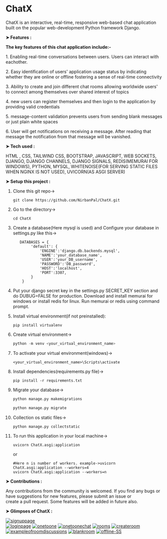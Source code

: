 # ChatX
<p>ChatX is an interactive, real-time, responsive web-based chat application built on the popular web-development Python framework Django. </p>

**➤ Features :**
<p><b>The key features of this chat application include:-</b></p>
<p>1. Enabling real-time conversations between users. Users can interact with eachother.</p>
<p>2. Easy identification of users' application usage status by indicating whether they are online or offline fostering a sense of real-time connectivity</p>
<p>3. Ability to create and join different chat rooms allowing worldwide users' to connect among themselves over shared interest of topics</p> 
<p>4. new users can register themselves and then login to the application by providing valid credentials</p>
<p>5. message-content validation prevents users from sending blank messages or just plain white spaces</p>
<p>6. User will get notifications on receiving a message. After reading that message the notification from that message will be vanished.</p>


**➤ Tech used :**
<p> HTML , CSS, TAILWIND CSS, BOOTSTRAP, JAVASCRIPT, WEB SOCKETS, DJANGO, DJANGO CHANNELS, DJANGO SIGNALS, REDIS(MEMURAI FOR WINDOWS), PYTHON, MYSQL, WHITENOISE(FOR SERVING STATIC FILES WHEN NGINX IS NOT USED), UVICORN(AS ASGI SERVER)</p>

**➤ Setup this project :**

1. Clone this git repo->

    ```git
    git clone https://github.com/NirbanPal/ChatX.git
    ```

2. Go to the directory->

   ```shell
   cd ChatX
   ```

3. Create a database(Here mysql is used) and Configure your database in settings.py like this->
    ```
       DATABASES = {
            'default': {
                'ENGINE':'django.db.backends.mysql',
                'NAME':'your_database_name',
                'USER':'your_DB_username',
                'PASSWORD':'DB_password',
                'HOST':'localhost',
                'PORT':3307,
            }
        } 
    ```
4. Put your django secret key in the settings.py SECRET_KEY section and do DUBUG=FALSE for production. Download and install memurai for windows or install redis for linux. Run memurai or redis using command prompt.

5. Install virtual environment(if not preinstalled):

   ```pip
   pip install virtualenv
   ```
6. Create virtual environment->
   
   ```python
   python -m venv <your_virtual_environment_name>
   ```
7. To activate your virtual environment(windows)->

   ```shell
   <your_virtual_environment_name>\Scripts\activate
   ```
   
8. Install dependencies(requirements.py file)->
   
   ```pip
   pip install -r requirements.txt
   ```

9. Migrate your database->

   ```python
   python manage.py makemigrations
   ```

   ```python
   python manage.py migrate
   ```
10. Collection os static files->
    
    ```python
    python manage.py collectstatic
    ```

11. To run this application in your local machine->
   
    ```uvicorn
    uvicorn ChatX.asgi:application
    ```
    or
    
    ```uvicorn
    #Here n is number of workers. example->uvicorn ChatX.asgi:application --workers=4
    uvicorn ChatX.asgi:application --workers=n
    ```

**➤ Contributions :**
<p>Any contributions from the community is welcomed. If you find any bugs or have suggestions for new features, please submit an issue or create a pull request. Some features will be added in future also.</p>

**➤ Glimpses of ChatX :**

<a href="https://ibb.co/3RQdSRH"><img src="https://i.ibb.co/dmxMkmy/signuppage.png" alt="signuppage" border="0"></a><br />
<a href="https://ibb.co/WfDKtgp"><img src="https://i.ibb.co/gJvgVzF/loginpage.png" alt="loginpage" border="0"></a>
<a href="https://ibb.co/6BzxY0m"><img src="https://i.ibb.co/pyc82jx/onetoone.png" alt="onetoone" border="0"></a>
<a href="https://ibb.co/kB4jtpb"><img src="https://i.ibb.co/yP6trDv/onetoonechat.png" alt="onetoonechat" border="0"></a>
<a href="https://ibb.co/7SX9xct"><img src="https://i.ibb.co/3T7J5Xm/rooms.png" alt="rooms" border="0"></a>
<a href="https://ibb.co/vLZc6DM"><img src="https://i.ibb.co/QYrJ3Xx/createroom.png" alt="createroom" border="0"></a>
<a href="https://ibb.co/PZHZWMz"><img src="https://i.ibb.co/vxnxdhv/exampleofroomdiscussions.png" alt="exampleofroomdiscussions" border="0"></a>
<a href="https://ibb.co/fv36Dr3"><img src="https://i.ibb.co/bJ4wbN4/blankroom.png" alt="blankroom" border="0"></a>
<a href="https://ibb.co/FVV4Xzs"><img src="https://i.ibb.co/L55dr1Q/offline-SS.png" alt="offline-SS" border="0"></a>



